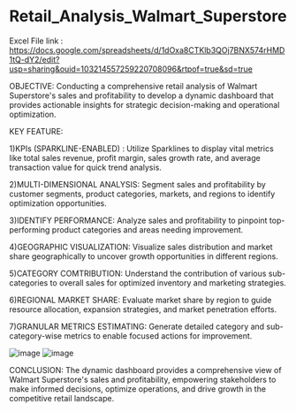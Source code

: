 # Retail_Analysis_Walmart_Superstore
Excel File link : https://docs.google.com/spreadsheets/d/1dOxa8CTKlb3QOj7BNX574rHMD1tQ-dY2/edit?usp=sharing&ouid=103214557259220708096&rtpof=true&sd=true

OBJECTIVE: Conducting a comprehensive retail analysis of Walmart Superstore's sales and profitability to develop a dynamic dashboard that provides actionable insights for strategic decision-making and operational optimization.

KEY FEATURE:

1)KPIs (SPARKLINE-ENABLED) : Utilize Sparklines to display vital metrics like total sales revenue, profit margin, sales growth rate, and average transaction value for quick trend analysis.

2)MULTI-DIMENSIONAL ANALYSIS: Segment sales and profitability by customer segments, product categories, markets, and regions to identify optimization opportunities.

3)IDENTIFY PERFORMANCE: Analyze sales and profitability to pinpoint top-performing product categories and areas needing improvement.

4)GEOGRAPHIC VISUALIZATION: Visualize sales distribution and market share geographically to uncover growth opportunities in different regions.

5)CATEGORY COMTRIBUTION: Understand the contribution of various sub-categories to overall sales for optimized inventory and marketing strategies.

6)REGIONAL MARKET SHARE: Evaluate market share by region to guide resource allocation, expansion strategies, and market penetration efforts.

7)GRANULAR METRICS ESTIMATING: Generate detailed category and sub-category-wise metrics to enable focused actions for improvement.

![image](https://github.com/DA-Atharv/Retail_Analysis_Walmart_Superstore/assets/159448408/a81a16ce-8dad-4046-99c8-bb8cb1cf7277)
![image](https://github.com/DA-Atharv/Retail_Analysis_Walmart_Superstore/assets/159448408/43e7c2d1-7004-4b2f-a7d8-f57aaddf274a)

CONCLUSION: The dynamic dashboard provides a comprehensive view of Walmart Superstore's sales and profitability, empowering stakeholders to make informed decisions, optimize operations, and drive growth in the competitive retail landscape.

